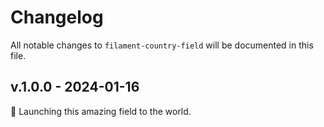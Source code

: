 # Changelog

All notable changes to `filament-country-field` will be documented in this file.

## v.1.0.0 - 2024-01-16

🚀 Launching this amazing field to the world.
